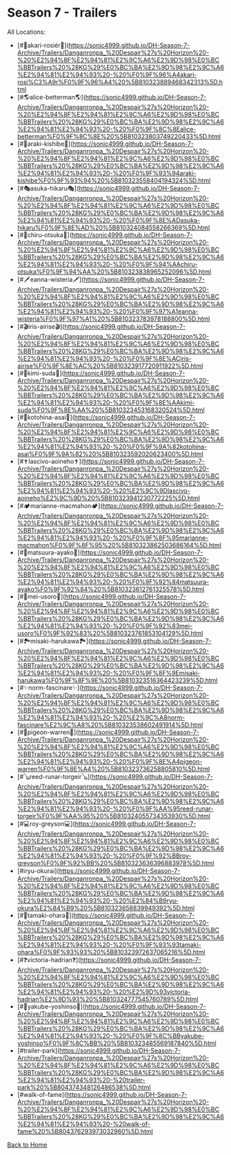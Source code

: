 # Season 7 - Trailers

All Locations:
* [#🖤akari-rosiér🖤](https://sonic4999.github.io/DH-Season-7-Archive/Trailers/Danganronpa_%20Despair%27s%20Horizon%20-%20%E2%94%8F%E2%94%81%E2%9C%A6%E2%9D%98%E0%BC%BBTrailers%20%28KG%29%E0%BC%BA%E2%9D%98%E2%9C%A6%E2%94%81%E2%94%93%20-%20%F0%9F%96%A4akari-rosi%C3%A9r%F0%9F%96%A4%20%5B810323889468342313%5D.html
* [#🌎alice-betterman🌎](https://sonic4999.github.io/DH-Season-7-Archive/Trailers/Danganronpa_%20Despair%27s%20Horizon%20-%20%E2%94%8F%E2%94%81%E2%9C%A6%E2%9D%98%E0%BC%BBTrailers%20%28KG%29%E0%BC%BA%E2%9D%98%E2%9C%A6%E2%94%81%E2%94%93%20-%20%F0%9F%8C%8Ealice-betterman%F0%9F%8C%8E%20%5B810323803749220433%5D.html
* [#📔araki-kishibe📔](https://sonic4999.github.io/DH-Season-7-Archive/Trailers/Danganronpa_%20Despair%27s%20Horizon%20-%20%E2%94%8F%E2%94%81%E2%9C%A6%E2%9D%98%E0%BC%BBTrailers%20%28KG%29%E0%BC%BA%E2%9D%98%E2%9C%A6%E2%94%81%E2%94%93%20-%20%F0%9F%93%94araki-kishibe%F0%9F%93%94%20%5B810323558404194324%5D.html
* [#🎭asuka-hikaru🎭](https://sonic4999.github.io/DH-Season-7-Archive/Trailers/Danganronpa_%20Despair%27s%20Horizon%20-%20%E2%94%8F%E2%94%81%E2%9C%A6%E2%9D%98%E0%BC%BBTrailers%20%28KG%29%E0%BC%BA%E2%9D%98%E2%9C%A6%E2%94%81%E2%94%93%20-%20%F0%9F%8E%ADasuka-hikaru%F0%9F%8E%AD%20%5B810324084558266369%5D.html
* [#🔪chiru-otsuka🔪](https://sonic4999.github.io/DH-Season-7-Archive/Trailers/Danganronpa_%20Despair%27s%20Horizon%20-%20%E2%94%8F%E2%94%81%E2%9C%A6%E2%9D%98%E0%BC%BBTrailers%20%28KG%29%E0%BC%BA%E2%9D%98%E2%9C%A6%E2%94%81%E2%94%93%20-%20%F0%9F%94%AAchiru-otsuka%F0%9F%94%AA%20%5B810323838965252096%5D.html
* [#🗡eanna-wisteria🗡](https://sonic4999.github.io/DH-Season-7-Archive/Trailers/Danganronpa_%20Despair%27s%20Horizon%20-%20%E2%94%8F%E2%94%81%E2%9C%A6%E2%9D%98%E0%BC%BBTrailers%20%28KG%29%E0%BC%BA%E2%9D%98%E2%9C%A6%E2%94%81%E2%94%93%20-%20%F0%9F%97%A1eanna-wisteria%F0%9F%97%A1%20%5B810323783978188800%5D.html
* [#🎬iris-airise🎬](https://sonic4999.github.io/DH-Season-7-Archive/Trailers/Danganronpa_%20Despair%27s%20Horizon%20-%20%E2%94%8F%E2%94%81%E2%9C%A6%E2%9D%98%E0%BC%BBTrailers%20%28KG%29%E0%BC%BA%E2%9D%98%E2%9C%A6%E2%94%81%E2%94%93%20-%20%F0%9F%8E%ACiris-airise%F0%9F%8E%AC%20%5B810323917720911922%5D.html
* [#🎪kimi-suda🎪](https://sonic4999.github.io/DH-Season-7-Archive/Trailers/Danganronpa_%20Despair%27s%20Horizon%20-%20%E2%94%8F%E2%94%81%E2%9C%A6%E2%9D%98%E0%BC%BBTrailers%20%28KG%29%E0%BC%BA%E2%9D%98%E2%9C%A6%E2%94%81%E2%94%93%20-%20%F0%9F%8E%AAkimi-suda%F0%9F%8E%AA%20%5B810323453168320524%5D.html
* [#🚂kotohina-asai🚂](https://sonic4999.github.io/DH-Season-7-Archive/Trailers/Danganronpa_%20Despair%27s%20Horizon%20-%20%E2%94%8F%E2%94%81%E2%9C%A6%E2%9D%98%E0%BC%BBTrailers%20%28KG%29%E0%BC%BA%E2%9D%98%E2%9C%A6%E2%94%81%E2%94%93%20-%20%F0%9F%9A%82kotohina-asai%F0%9F%9A%82%20%5B810323592020623400%5D.html
* [#✝lascivo-aoineho✝](https://sonic4999.github.io/DH-Season-7-Archive/Trailers/Danganronpa_%20Despair%27s%20Horizon%20-%20%E2%94%8F%E2%94%81%E2%9C%A6%E2%9D%98%E0%BC%BBTrailers%20%28KG%29%E0%BC%BA%E2%9D%98%E2%9C%A6%E2%94%81%E2%94%93%20-%20%E2%9C%9Dlascivo-aoineho%E2%9C%9D%20%5B810323941230772225%5D.html
* [#🏕marianne-macmahon🏕](https://sonic4999.github.io/DH-Season-7-Archive/Trailers/Danganronpa_%20Despair%27s%20Horizon%20-%20%E2%94%8F%E2%94%81%E2%9C%A6%E2%9D%98%E0%BC%BBTrailers%20%28KG%29%E0%BC%BA%E2%9D%98%E2%9C%A6%E2%94%81%E2%94%93%20-%20%F0%9F%8F%95marianne-macmahon%F0%9F%8F%95%20%5B810323862503686164%5D.html
* [#💄matsuura-ayako💄](https://sonic4999.github.io/DH-Season-7-Archive/Trailers/Danganronpa_%20Despair%27s%20Horizon%20-%20%E2%94%8F%E2%94%81%E2%9C%A6%E2%9D%98%E0%BC%BBTrailers%20%28KG%29%E0%BC%BA%E2%9D%98%E2%9C%A6%E2%94%81%E2%94%93%20-%20%F0%9F%92%84matsuura-ayako%F0%9F%92%84%20%5B810323612761325578%5D.html
* [#💃mei-usoro💃](https://sonic4999.github.io/DH-Season-7-Archive/Trailers/Danganronpa_%20Despair%27s%20Horizon%20-%20%E2%94%8F%E2%94%81%E2%9C%A6%E2%9D%98%E0%BC%BBTrailers%20%28KG%29%E0%BC%BA%E2%9D%98%E2%9C%A6%E2%94%81%E2%94%93%20-%20%F0%9F%92%83mei-usoro%F0%9F%92%83%20%5B810323761853104129%5D.html
* [#🏞misaki-harukawa🏞](https://sonic4999.github.io/DH-Season-7-Archive/Trailers/Danganronpa_%20Despair%27s%20Horizon%20-%20%E2%94%8F%E2%94%81%E2%9C%A6%E2%9D%98%E0%BC%BBTrailers%20%28KG%29%E0%BC%BA%E2%9D%98%E2%9C%A6%E2%94%81%E2%94%93%20-%20%F0%9F%8F%9Emisaki-harukawa%F0%9F%8F%9E%20%5B810323516364423239%5D.html
* [#✨norm-fascinare✨](https://sonic4999.github.io/DH-Season-7-Archive/Trailers/Danganronpa_%20Despair%27s%20Horizon%20-%20%E2%94%8F%E2%94%81%E2%9C%A6%E2%9D%98%E0%BC%BBTrailers%20%28KG%29%E0%BC%BA%E2%9D%98%E2%9C%A6%E2%94%81%E2%94%93%20-%20%E2%9C%A8norm-fascinare%E2%9C%A8%20%5B810323538602491914%5D.html
* [#🎤pigeon-warren🎤](https://sonic4999.github.io/DH-Season-7-Archive/Trailers/Danganronpa_%20Despair%27s%20Horizon%20-%20%E2%94%8F%E2%94%81%E2%9C%A6%E2%9D%98%E0%BC%BBTrailers%20%28KG%29%E0%BC%BA%E2%9D%98%E2%9C%A6%E2%94%81%E2%94%93%20-%20%F0%9F%8E%A4pigeon-warren%F0%9F%8E%A4%20%5B810323736258805810%5D.html
* [#🪕reed-runar-torgeir🪕](https://sonic4999.github.io/DH-Season-7-Archive/Trailers/Danganronpa_%20Despair%27s%20Horizon%20-%20%E2%94%8F%E2%94%81%E2%9C%A6%E2%9D%98%E0%BC%BBTrailers%20%28KG%29%E0%BC%BA%E2%9D%98%E2%9C%A6%E2%94%81%E2%94%93%20-%20%F0%9F%AA%95reed-runar-torgeir%F0%9F%AA%95%20%5B810324055734353930%5D.html
* [#💻roy-greyson💻](https://sonic4999.github.io/DH-Season-7-Archive/Trailers/Danganronpa_%20Despair%27s%20Horizon%20-%20%E2%94%8F%E2%94%81%E2%9C%A6%E2%9D%98%E0%BC%BBTrailers%20%28KG%29%E0%BC%BA%E2%9D%98%E2%9C%A6%E2%94%81%E2%94%93%20-%20%F0%9F%92%BBroy-greyson%F0%9F%92%BB%20%5B810323636396883978%5D.html
* [#ℹryu-okuraℹ](https://sonic4999.github.io/DH-Season-7-Archive/Trailers/Danganronpa_%20Despair%27s%20Horizon%20-%20%E2%94%8F%E2%94%81%E2%9C%A6%E2%9D%98%E0%BC%BBTrailers%20%28KG%29%E0%BC%BA%E2%9D%98%E2%9C%A6%E2%94%81%E2%94%93%20-%20%E2%84%B9ryu-okura%E2%84%B9%20%5B810323658839949392%5D.html
* [#📓tamaki-ohara📓](https://sonic4999.github.io/DH-Season-7-Archive/Trailers/Danganronpa_%20Despair%27s%20Horizon%20-%20%E2%94%8F%E2%94%81%E2%9C%A6%E2%9D%98%E0%BC%BBTrailers%20%28KG%29%E0%BC%BA%E2%9D%98%E2%9C%A6%E2%94%81%E2%94%93%20-%20%F0%9F%93%93tamaki-ohara%F0%9F%93%93%20%5B810323972637065216%5D.html
* [#❓victoria-hadrian❓](https://sonic4999.github.io/DH-Season-7-Archive/Trailers/Danganronpa_%20Despair%27s%20Horizon%20-%20%E2%94%8F%E2%94%81%E2%9C%A6%E2%9D%98%E0%BC%BBTrailers%20%28KG%29%E0%BC%BA%E2%9D%98%E2%9C%A6%E2%94%81%E2%94%93%20-%20%E2%9D%93victoria-hadrian%E2%9D%93%20%5B810324777545760789%5D.html
* [#🌻yakube-yoshinso🌻](https://sonic4999.github.io/DH-Season-7-Archive/Trailers/Danganronpa_%20Despair%27s%20Horizon%20-%20%E2%94%8F%E2%94%81%E2%9C%A6%E2%9D%98%E0%BC%BBTrailers%20%28KG%29%E0%BC%BA%E2%9D%98%E2%9C%A6%E2%94%81%E2%94%93%20-%20%F0%9F%8C%BByakube-yoshinso%F0%9F%8C%BB%20%5B810323485569187840%5D.html
* [#trailer-park](https://sonic4999.github.io/DH-Season-7-Archive/Trailers/Danganronpa_%20Despair%27s%20Horizon%20-%20%E2%94%8F%E2%94%81%E2%9C%A6%E2%9D%98%E0%BC%BBTrailers%20%28KG%29%E0%BC%BA%E2%9D%98%E2%9C%A6%E2%94%81%E2%94%93%20-%20trailer-park%20%5B804374348126486538%5D.html
* [#walk-of-fame](https://sonic4999.github.io/DH-Season-7-Archive/Trailers/Danganronpa_%20Despair%27s%20Horizon%20-%20%E2%94%8F%E2%94%81%E2%9C%A6%E2%9D%98%E0%BC%BBTrailers%20%28KG%29%E0%BC%BA%E2%9D%98%E2%9C%A6%E2%94%81%E2%94%93%20-%20walk-of-fame%20%5B804376293973032960%5D.html

[Back to Home](https://sonic4999.github.io/DH-Season-7-Archive/Home)